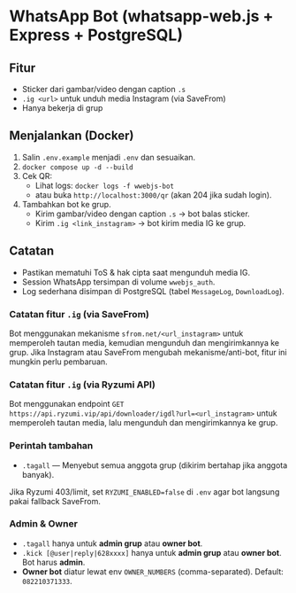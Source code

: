 # WhatsApp Bot (whatsapp-web.js + Express + PostgreSQL)

## Fitur
- Sticker dari gambar/video dengan caption `.s`
- `.ig <url>` untuk unduh media Instagram (via SaveFrom)
- Hanya bekerja di grup

## Menjalankan (Docker)
1. Salin `.env.example` menjadi `.env` dan sesuaikan.
2. `docker compose up -d --build`
3. Cek QR:
   - Lihat logs: `docker logs -f wwebjs-bot`
   - atau buka `http://localhost:3000/qr` (akan 204 jika sudah login).
4. Tambahkan bot ke grup.
   - Kirim gambar/video dengan caption `.s` → bot balas sticker.
   - Kirim `.ig <link_instagram>` → bot kirim media IG ke grup.

## Catatan
- Pastikan mematuhi ToS & hak cipta saat mengunduh media IG.
- Session WhatsApp tersimpan di volume `wwebjs_auth`.
- Log sederhana disimpan di PostgreSQL (tabel `MessageLog`, `DownloadLog`).

### Catatan fitur `.ig` (via SaveFrom)
Bot menggunakan mekanisme `sfrom.net/<url_instagram>` untuk memperoleh tautan media, kemudian mengunduh dan mengirimkannya ke grup. Jika Instagram atau SaveFrom mengubah mekanisme/anti-bot, fitur ini mungkin perlu pembaruan.


### Catatan fitur `.ig` (via Ryzumi API)
Bot menggunakan endpoint `GET https://api.ryzumi.vip/api/downloader/igdl?url=<url_instagram>`
untuk memperoleh tautan media, lalu mengunduh dan mengirimkannya ke grup.


### Perintah tambahan
- `.tagall` — Menyebut semua anggota grup (dikirim bertahap jika anggota banyak).


Jika Ryzumi 403/limit, set `RYZUMI_ENABLED=false` di `.env` agar bot langsung pakai fallback SaveFrom.


### Admin & Owner
- `.tagall` hanya untuk **admin grup** atau **owner bot**.
- `.kick [@user|reply|628xxxx]` hanya untuk **admin grup** atau **owner bot**. Bot harus **admin**.
- **Owner bot** diatur lewat env `OWNER_NUMBERS` (comma-separated). Default: `082210371333`.
